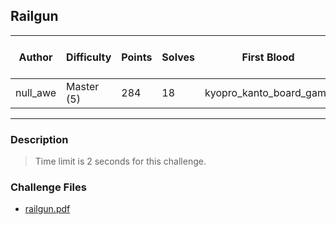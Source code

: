 ## Railgun

| Author   | Difficulty | Points | Solves | First Blood             | Time to Blood |
| -------- | ---------- | ------ | ------ | ----------------------- | ------------- |
| null_awe | Master (5) | 284    | 18     | kyopro_kanto_board_game | 1 hour        |

---

### Description

<blockquote>

Time limit is 2 seconds for this challenge.

<!-- <details closed>
<summary><b>Hint(s)</b>:</summary>

1. Hint 1
2. Hint 2

</details> -->
</blockquote>

### Challenge Files

- [railgun.pdf](dist/railgun.pdf)
